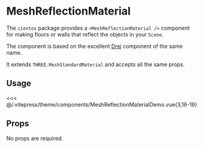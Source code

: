 # MeshReflectionMaterial

<DocsDemo>
  <MeshReflectionMaterialDemo />
</DocsDemo>

The `cientos` package provides a `<MeshReflectionMaterial />` component for making floors or walls that reflect the objects in your `Scene`.

The component is based on the excellent [Drei](https://github.com/pmndrs/drei) component of the same name.

It extends `THREE.MeshStandardMaterial` and accepts all the same props.

## Usage

<<< @/.vitepress/theme/components/MeshReflectionMaterialDemo.vue{3,16-19}

## Props

No props are required.

<CientosPropsTable 
:fields="['name', 'description', 'default']" 
:on-format-value="({value, fieldName, valueFormatted, getFieldFormatted}) => {
  if (fieldName === 'description') {
    const t = getFieldFormatted('type')
    return t ? t + value : value
  }
}"
component-path="src/core/materials/meshReflectionMaterial/index.vue" />